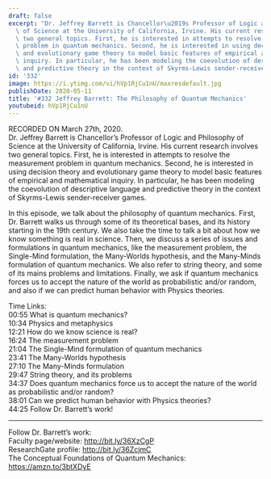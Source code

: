 ```yaml
---
draft: false
excerpt: "Dr. Jeffrey Barrett is Chancellor\u2019s Professor of Logic and Philosophy\
  \ of Science at the University of California, Irvine. His current research involves\
  \ two general topics. First, he is interested in attempts to resolve the measurement\
  \ problem in quantum mechanics. Second, he is interested in using decision theory\
  \ and evolutionary game theory to model basic features of empirical and mathematical\
  \ inquiry. In particular, he has been modeling the coevolution of descriptive language\
  \ and predictive theory in the context of Skyrms-Lewis sender-receiver games. "
id: '332'
image: https://i.ytimg.com/vi/hVp1RjCu1nU/maxresdefault.jpg
publishDate: 2020-05-11
title: '#332 Jeffrey Barrett: The Philosophy of Quantum Mechanics'
youtubeid: hVp1RjCu1nU
---
```

<div class="timelinks">

RECORDED ON March 27th, 2020.  
Dr. Jeffrey Barrett is Chancellor’s Professor of Logic and Philosophy of Science at the University of California, Irvine. His current research involves two general topics. First, he is interested in attempts to resolve the measurement problem in quantum mechanics. Second, he is interested in using decision theory and evolutionary game theory to model basic features of empirical and mathematical inquiry. In particular, he has been modeling the coevolution of descriptive language and predictive theory in the context of Skyrms-Lewis sender-receiver games. 

In this episode, we talk about the philosophy of quantum mechanics. First, Dr. Barrett walks us through some of its theoretical bases, and its history starting in the 19th century. We also take the time to talk a bit about how we know something is real in science. Then, we discuss a series of issues and formulations in quantum mechanics, like the measurement problem, the Single-Mind formulation, the Many-Worlds hypothesis, and the Many-Minds formulation of quantum mechanics. We also refer to string theory, and some of its mains problems and limitations. Finally, we ask if quantum mechanics forces us to accept the nature of the world as probabilistic and/or random, and also if we can predict human behavior with Physics theories.

Time Links:  
<time>00:55</time> What is quantum mechanics?  
<time>10:34</time> Physics and metaphysics  
<time>12:21</time> How do we know science is real?  
<time>16:24</time> The measurement problem  
<time>21:04</time> The Single-Mind formulation of quantum mechanics  
<time>23:41</time> The Many-Worlds hypothesis  
<time>27:10</time> The Many-Minds formulation  
<time>29:47</time> String theory, and its problems  
<time>34:37</time> Does quantum mechanics force us to accept the nature of the world as probabilistic and/or random?  
<time>38:01</time> Can we predict human behavior with Physics theories?  
<time>44:25</time> Follow Dr. Barrett’s work!

---

Follow Dr. Barrett’s work:  
Faculty page/website: http://bit.ly/36XzCgP  
ResearchGate profile: http://bit.ly/36ZcjmC  
The Conceptual Foundations of Quantum Mechanics: https://amzn.to/3btXDyE
</div>

